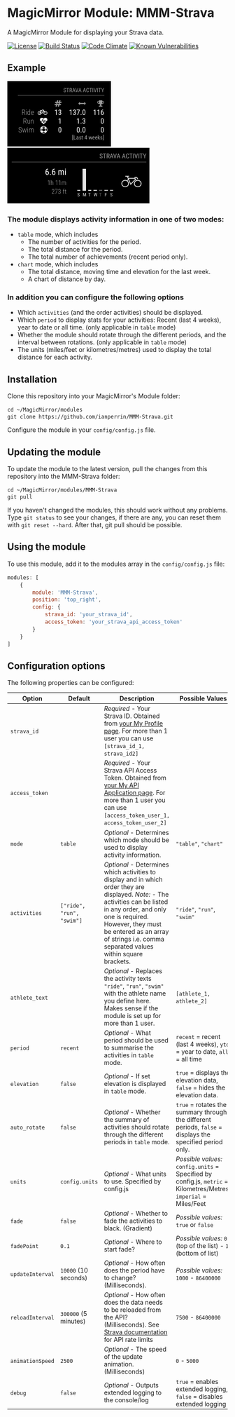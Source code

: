 # MagicMirror Module: MMM-Strava
A MagicMirror Module for displaying your Strava data.

[![License](https://img.shields.io/badge/license-MIT-blue.svg)](https://raw.githubusercontent.com/ianperrin/MMM-Strava/master/LICENSE)
[![Build Status](https://travis-ci.org/ianperrin/MMM-Strava.svg?branch=master)](https://travis-ci.org/ianperrin/MMM-Strava)
[![Code Climate](https://codeclimate.com/github/ianperrin/MMM-Strava/badges/gpa.svg)](https://codeclimate.com/github/ianperrin/MMM-Strava) 
[![Known Vulnerabilities](https://snyk.io/test/github/ianperrin/MMM-Strava/badge.svg)](https://snyk.io/test/github/ianperrin/MMM-Strava)

## Example

![](.github/example.gif) ![](.github/example-2.png)

### The module displays activity information in one of two modes:
* `table` mode, which includes
  * The number of activities for the period.
  * The total distance for the period.
  * The total number of achievements (recent period only).
* `chart` mode, which includes
  * The total distance, moving time and elevation for the last week.
  * A chart of distance by day.

### In addition you can configure the following options
* Which `activities` (and the order activities) should be displayed.
* Which `period` to display stats for your activities: Recent (last 4 weeks), year to date or all time. (only applicable in `table` mode)
* Whether the module should rotate through the different periods, and the interval between rotations. (only applicable in `table` mode)
* The units (miles/feet or kilometres/metres) used to display the total distance for each activity.

## Installation

Clone this repository into your MagicMirror's Module folder:
````
cd ~/MagicMirror/modules
git clone https://github.com/ianperrin/MMM-Strava.git
````

Configure the module in your `config/config.js` file.

## Updating the module

To update the module to the latest version, pull the changes from this repository into the MMM-Strava folder:

````
cd ~/MagicMirror/modules/MMM-Strava
git pull
```` 

If you haven't changed the modules, this should work without any problems. 
Type `git status` to see your changes, if there are any, you can reset them with `git reset --hard`. After that, git pull should be possible.

## Using the module

To use this module, add it to the modules array in the `config/config.js` file:
````javascript
modules: [
    {
        module: 'MMM-Strava',
        position: 'top_right',
        config: {
            strava_id: 'your_strava_id',
            access_token: 'your_strava_api_access_token'
        }
    }
]
````

## Configuration options

The following properties can be configured:

| **Option** | **Default** | **Description** | **Possible Values** |
| --- | --- | --- | --- |
| `strava_id` |  | *Required* - Your Strava ID. Obtained from [your My Profile page](https://support.strava.com/hc/en-us/articles/216928797-Where-do-i-find-my-Strava-ID-). For more than 1 user you can use `[strava_id_1, strava_id2]` |  |
| `access_token` |  | *Required* - Your Strava API Access Token. Obtained from [your My API Application page](https://www.strava.com/settings/api). For more than 1 user you can use `[access_token_user_1, access_token_user_2]` |  |
| `mode` | `table` | *Optional* - Determines which mode should be used to display activity information. | `"table"`, `"chart"` |
| `activities` | `["ride", "run", "swim"]` | *Optional* - Determines which activities to display and in which order they are displayed. *Note:* - The activities can be listed in any order, and only one is required. However, they must be entered as an array of strings i.e. comma separated values within square brackets. | `"ride"`, `"run"`, `"swim"` |
| `athlete_text` |  | *Optional* - Replaces the activity texts `"ride"`, `"run"`, `"swim"` with the athlete name you define here. Makes sense if the module is set up for more than 1 user. | `[athlete_1, athlete_2]` |
| `period` | `recent` | *Optional* - What period should be used to summarise the activities in `table` mode. | `recent` = recent (last 4 weeks), `ytd` = year to date, `all` = all time |
| `elevation` | `false` | *Optional* - If set elevation is displayed in `table` mode. | `true` = displays the elevation data, `false` = hides the elevation data. |
| `auto_rotate` | `false` | *Optional* - Whether the summary of activities should rotate through the different periods in `table` mode. | `true` = rotates the summary through the different periods, `false` = displays the specified period only. |
| `units` | `config.units` | *Optional* - What units to use. Specified by config.js | *Possible values:* `config.units` = Specified by config.js, `metric` = Kilometres/Metres, `imperial` = Miles/Feet |
| `fade` | `false` | *Optional* - Whether to fade the activities to black. (Gradient) | *Possible values:* `true` or `false` |
| `fadePoint` | `0.1` | *Optional* - Where to start fade? | *Possible values:* `0` (top of the list) - `1` (bottom of list) |
| `updateInterval` | `10000` (10 seconds) | *Optional* - How often does the period have to change? (Milliseconds). | *Possible values:* `1000` - `86400000` |
| `reloadInterval` | `300000` (5 minutes) | *Optional* - How often does the data needs to be reloaded from the API? (Milliseconds). See [Strava documentation](http://strava.github.io/api/#rate-limiting) for API rate limits | `7500` - `86400000` |
| `animationSpeed` | `2500` | *Optional* - The speed of the update animation. (Milliseconds) | `0` - `5000` |
| `debug` | `false` | *Optional* - Outputs extended logging to the console/log | `true` = enables extended logging, `false` = disables extended logging |
